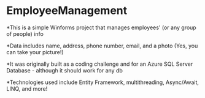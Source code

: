 # EmployeeManagement
*This is a simple Winforms project that manages employees' (or any group of people) info

*Data includes name, address, phone number, email, and a photo (Yes, you can take your picture!)

*It was originally built as a coding challenge and for an Azure SQL Server Database - although it should work for any db

*Technologies used include Entity Framework, multithreading, Async/Await, LINQ, and more!
